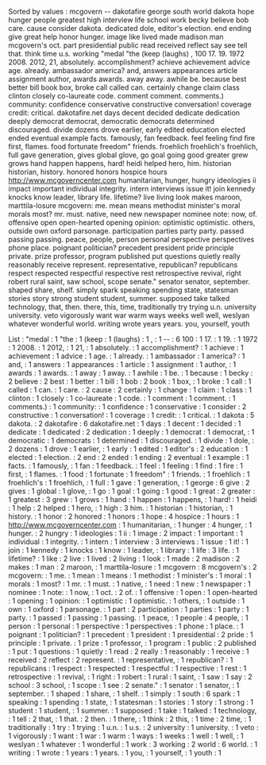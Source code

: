 Sorted by values :
mcgovern -- dakotafire george south world dakota hope hunger people greatest high interview life school work becky believe bob care. cause consider dakota. dedicated dole, editor's election. end ending give great help honor hunger. image like lived made madison man mcgovern's oct. part presidential public read received reflect say see tell that. think time u.s. working "medal "the (keep (laughs) , 100 17. 19. 1972 2008. 2012, 21, absolutely. accomplishment? achieve achievement advice age. already. ambassador america? and, answers appearances article assignment author, awards awards. away away. awhile be. because best better bill book box, broke call called can. certainly change claim class clinton closely co-laureate code. comment comment. comments.) community: confidence conservative constructive conversation! coverage credit: critical. dakotafire.net days decent decided dedicate dedication deeply democrat democrat, democratic democrats determined discouraged. divide dozens drove earlier, early edited education elected ended eventual example facts. famously, fan feedback. feel feeling find fire first, flames. food fortunate freedom" friends. froehlich froehlich's froehlich, full gave generation, gives global glove, go goal going good greater grew grows hand happen happens, hard! heidi helped hero, him. historian historian, history. honored honors hospice hours http://www.mcgoverncenter.com humanitarian, hunger, hungry ideologies ii impact important individual integrity. intern interviews issue it! join kennedy knocks know leader, library life. lifetime? live living look makes maroon, marttila-losure mcgovern: me. mean means methodist minister's moral morals most? mr. must. native, need new newspaper nominee note: now, of. offensive open open-hearted opening opinion: optimistic optimistic. others, outside own oxford parsonage. participation parties party party. passed passing passing. peace, people, person personal perspective perspectives phone place. poignant politician? precedent president pride principle private. prize professor, program published put questions quietly really reasonably receive represent. representative, republican? republicans respect respected respectful respective rest retrospective revival, right robert rural saint, saw school, scope senate." senator senator, september. shaped share, shelf. simply spark speaking spending state, statesman stories story strong student student, summer. supposed take talked technology, that, then. there, this, time, traditionally try trying u.n. university university. veto vigorously want war warm ways weeks well well, weslyan whatever wonderful world. writing wrote years years. you, yourself, youth 

List :
"medal : 1
"the : 1
(keep : 1
(laughs) : 1
, : 1
-- : 6
100 : 1
17. : 1
19. : 1
1972 : 1
2008. : 1
2012, : 1
21, : 1
absolutely. : 1
accomplishment? : 1
achieve : 1
achievement : 1
advice : 1
age. : 1
already. : 1
ambassador : 1
america? : 1
and, : 1
answers : 1
appearances : 1
article : 1
assignment : 1
author, : 1
awards : 1
awards. : 1
away : 1
away. : 1
awhile : 1
be. : 1
because : 1
becky : 2
believe : 2
best : 1
better : 1
bill : 1
bob : 2
book : 1
box, : 1
broke : 1
call : 1
called : 1
can. : 1
care. : 2
cause : 2
certainly : 1
change : 1
claim : 1
class : 1
clinton : 1
closely : 1
co-laureate : 1
code. : 1
comment : 1
comment. : 1
comments.) : 1
community: : 1
confidence : 1
conservative : 1
consider : 2
constructive : 1
conversation! : 1
coverage : 1
credit: : 1
critical. : 1
dakota : 5
dakota. : 2
dakotafire : 6
dakotafire.net : 1
days : 1
decent : 1
decided : 1
dedicate : 1
dedicated : 2
dedication : 1
deeply : 1
democrat : 1
democrat, : 1
democratic : 1
democrats : 1
determined : 1
discouraged. : 1
divide : 1
dole, : 2
dozens : 1
drove : 1
earlier, : 1
early : 1
edited : 1
editor's : 2
education : 1
elected : 1
election. : 2
end : 2
ended : 1
ending : 2
eventual : 1
example : 1
facts. : 1
famously, : 1
fan : 1
feedback. : 1
feel : 1
feeling : 1
find : 1
fire : 1
first, : 1
flames. : 1
food : 1
fortunate : 1
freedom" : 1
friends. : 1
froehlich : 1
froehlich's : 1
froehlich, : 1
full : 1
gave : 1
generation, : 1
george : 6
give : 2
gives : 1
global : 1
glove, : 1
go : 1
goal : 1
going : 1
good : 1
great : 2
greater : 1
greatest : 3
grew : 1
grows : 1
hand : 1
happen : 1
happens, : 1
hard! : 1
heidi : 1
help : 2
helped : 1
hero, : 1
high : 3
him. : 1
historian : 1
historian, : 1
history. : 1
honor : 2
honored : 1
honors : 1
hope : 4
hospice : 1
hours : 1
http://www.mcgoverncenter.com : 1
humanitarian, : 1
hunger : 4
hunger, : 1
hunger. : 2
hungry : 1
ideologies : 1
ii : 1
image : 2
impact : 1
important : 1
individual : 1
integrity. : 1
intern : 1
interview : 3
interviews : 1
issue : 1
it! : 1
join : 1
kennedy : 1
knocks : 1
know : 1
leader, : 1
library : 1
life : 3
life. : 1
lifetime? : 1
like : 2
live : 1
lived : 2
living : 1
look : 1
made : 2
madison : 2
makes : 1
man : 2
maroon, : 1
marttila-losure : 1
mcgovern : 8
mcgovern's : 2
mcgovern: : 1
me. : 1
mean : 1
means : 1
methodist : 1
minister's : 1
moral : 1
morals : 1
most? : 1
mr. : 1
must. : 1
native, : 1
need : 1
new : 1
newspaper : 1
nominee : 1
note: : 1
now, : 1
oct. : 2
of. : 1
offensive : 1
open : 1
open-hearted : 1
opening : 1
opinion: : 1
optimistic : 1
optimistic. : 1
others, : 1
outside : 1
own : 1
oxford : 1
parsonage. : 1
part : 2
participation : 1
parties : 1
party : 1
party. : 1
passed : 1
passing : 1
passing. : 1
peace, : 1
people : 4
people, : 1
person : 1
personal : 1
perspective : 1
perspectives : 1
phone : 1
place. : 1
poignant : 1
politician? : 1
precedent : 1
president : 1
presidential : 2
pride : 1
principle : 1
private. : 1
prize : 1
professor, : 1
program : 1
public : 2
published : 1
put : 1
questions : 1
quietly : 1
read : 2
really : 1
reasonably : 1
receive : 1
received : 2
reflect : 2
represent. : 1
representative, : 1
republican? : 1
republicans : 1
respect : 1
respected : 1
respectful : 1
respective : 1
rest : 1
retrospective : 1
revival, : 1
right : 1
robert : 1
rural : 1
saint, : 1
saw : 1
say : 2
school : 3
school, : 1
scope : 1
see : 2
senate." : 1
senator : 1
senator, : 1
september. : 1
shaped : 1
share, : 1
shelf. : 1
simply : 1
south : 6
spark : 1
speaking : 1
spending : 1
state, : 1
statesman : 1
stories : 1
story : 1
strong : 1
student : 1
student, : 1
summer. : 1
supposed : 1
take : 1
talked : 1
technology, : 1
tell : 2
that, : 1
that. : 2
then. : 1
there, : 1
think : 2
this, : 1
time : 2
time, : 1
traditionally : 1
try : 1
trying : 1
u.n. : 1
u.s. : 2
university : 1
university. : 1
veto : 1
vigorously : 1
want : 1
war : 1
warm : 1
ways : 1
weeks : 1
well : 1
well, : 1
weslyan : 1
whatever : 1
wonderful : 1
work : 3
working : 2
world : 6
world. : 1
writing : 1
wrote : 1
years : 1
years. : 1
you, : 1
yourself, : 1
youth : 1
